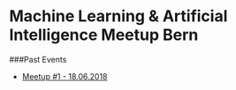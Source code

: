 # Machine Learning & Artificial Intelligence Meetup Bern

###Past Events
- [Meetup #1 - 18.06.2018](Meetup_20180618)